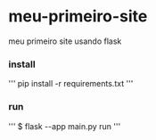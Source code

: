 ﻿# meu-primeiro-site

meu primeiro site usando flask

### install

'''
pip install -r requirements.txt
'''

### run

'''
$ flask --app main.py run
'''
